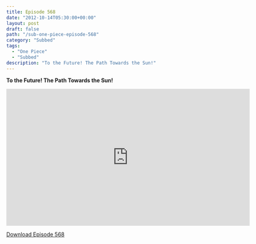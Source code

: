 ```yaml
---
title: Episode 568
date: "2012-10-14T05:30:00+00:00"
layout: post
draft: false
path: "/sub-one-piece-episode-568"
category: "Subbed"
tags:
  - "One Piece"
  - "Subbed"
description: "To the Future! The Path Towards the Sun!"
---
```


**To the Future! The Path Towards the Sun!**

<iframe width="640" height="360" src="https://www.rapidvideo.com/e/G6FRPFFBYG" frameborder="0" marginwidth=0 marginheight=0 scrolling=no allowfullscreen></iframe>

<a href="http://ouo.io/qs/eCodkFEQ?s=https://rapidvid.to/d/https://www.rapidvideo.com/e/G6FRPFFBYG">Download Episode 568</a>
